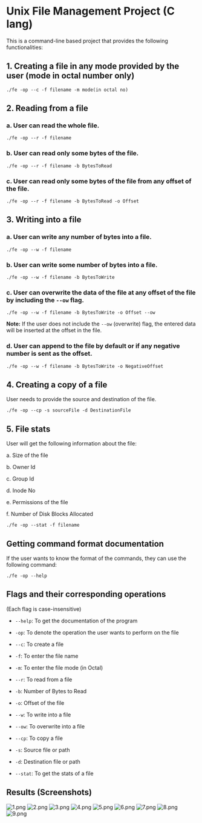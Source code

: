 # Unix File Management Project (C lang)

  

This is a command-line based project that provides the following functionalities:

  

## 1. Creating a file in any mode provided by the user (mode in octal number only)

  

```./fe -op --c -f filename -m mode(in octal no)```

  

## 2. Reading from a file

  

### a. User can read the whole file.

  

```./fe -op --r -f filename```

  

### b. User can read only some bytes of the file.

  

```./fe -op --r -f filename -b BytesToRead```

  

### c. User can read only some bytes of the file from any offset of the file.

  

```./fe -op --r -f filename -b BytesToRead -o Offset```

  
  

## 3. Writing into a file

  

### a. User can write any number of bytes into a file.

  

`./fe -op --w -f filename`

  
  

### b. User can write some number of bytes into a file.

  

`./fe -op --w -f filename -b BytesToWrite`

  
  

### c. User can overwrite the data of the file at any offset of the file by including the `--ow` flag.

  

`./fe -op --w -f filename -b BytesToWrite -o Offset --ow`

  

**Note:** If the user does not include the `--ow` (overwrite) flag, the entered data will be inserted at the offset in the file.

  

### d. User can append to the file by default or if any negative number is sent as the offset.

  

`./fe -op --w -f filename -b BytesToWrite -o NegativeOffset`

  
  

## 4. Creating a copy of a file

  

User needs to provide the source and destination of the file.

  

```./fe -op --cp -s sourceFile -d DestinationFile```

  
  

## 5. File stats

  

User will get the following information about the file:

  

a. Size of the file

b. Owner Id

c. Group Id

d. Inode No

e. Permissions of the file

f. Number of Disk Blocks Allocated

  

```./fe -op --stat -f filename```

  
  

## Getting command format documentation

  

If the user wants to know the format of the commands, they can use the following command:

  

```./fe -op --help```

  
  

## Flags and their corresponding operations

  

(Each flag is case-insensitive)

  

- `--help`: To get the documentation of the program

- `-op`: To denote the operation the user wants to perform on the file

- `--c`: To create a file

- `-f`: To enter the file name

- `-m`: To enter the file mode (in Octal)

- `--r`: To read from a file

- `-b`: Number of Bytes to Read

- `-o`: Offset of the file

- `--w`: To write into a file

- `--ow`: To overwrite into a file

- `--cp`: To copy a file

- `-s`: Source file or path

- `-d`: Destination file or path

- `--stat`: To get the stats of a file

## Results (Screenshots)
![1.png](/Results/1.png)
![2.png](/Results/2.png)
![3.png](/Results/3.png)
![4.png](/Results/4.png)
![5.png](/Results/5.png)
![6.png](/Results/6.png)
![7.png](/Results/7.png)
![8.png](/Results/8.png)
![9.png](/Results/9.png)
